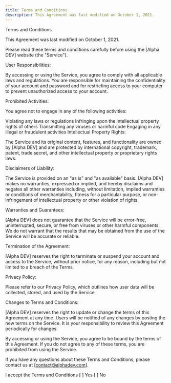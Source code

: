 ```yaml
---
title: Terms and Conditions
description: This Agreement was last modified on October 1, 2021.
---
```


Terms and Conditions

This Agreement was last modified on October 1, 2021.

Please read these terms and conditions carefully before using the [Alpha DEV] website (the "Service").

User Responsibilities:

By accessing or using the Service, you agree to comply with all applicable laws and regulations. You are responsible for maintaining the confidentiality of your account and password and for restricting access to your computer to prevent unauthorized access to your account.

Prohibited Activities:

You agree not to engage in any of the following activities:

Violating any laws or regulations
Infringing upon the intellectual property rights of others
Transmitting any viruses or harmful code
Engaging in any illegal or fraudulent activities
Intellectual Property Rights:

The Service and its original content, features, and functionality are owned by [Alpha DEV] and are protected by international copyright, trademark, patent, trade secret, and other intellectual property or proprietary rights laws.

Disclaimers of Liability:

The Service is provided on an "as is" and "as available" basis. [Alpha DEV] makes no warranties, expressed or implied, and hereby disclaims and negates all other warranties including, without limitation, implied warranties or conditions of merchantability, fitness for a particular purpose, or non-infringement of intellectual property or other violation of rights.

Warranties and Guarantees:

[Alpha DEV] does not guarantee that the Service will be error-free, uninterrupted, secure, or free from viruses or other harmful components. We do not warrant that the results that may be obtained from the use of the Service will be accurate or reliable.

Termination of the Agreement:

[Alpha DEV] reserves the right to terminate or suspend your account and access to the Service, without prior notice, for any reason, including but not limited to a breach of the Terms.

Privacy Policy:

Please refer to our Privacy Policy, which outlines how user data will be collected, stored, and used by the Service.

Changes to Terms and Conditions:

[Alpha DEV] reserves the right to update or change the terms of this Agreement at any time. Users will be notified of any changes by posting the new terms on the Service. It is your responsibility to review this Agreement periodically for changes.

By accessing or using the Service, you agree to be bound by the terms of this Agreement. If you do not agree to any of these terms, you are prohibited from using the Service.

If you have any questions about these Terms and Conditions, please contact us at [contact@alphadev.com].

I accept the Terms and Conditions
[ ] Yes
[ ] No